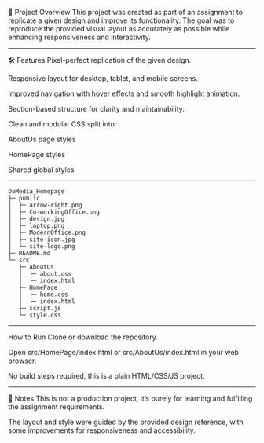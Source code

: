 📄 Project Overview
This project was created as part of an assignment to replicate a given design and improve its functionality.
The goal was to reproduce the provided visual layout as accurately as possible while enhancing responsiveness and interactivity.

---

🛠 Features
Pixel-perfect replication of the given design.

Responsive layout for desktop, tablet, and mobile screens.

Improved navigation with hover effects and smooth highlight animation.

Section-based structure for clarity and maintainability.

Clean and modular CSS split into:

AboutUs page styles

HomePage styles

Shared global styles

---

```
DoMedia_Homepage
├─ public
│  ├─ arrow-right.png
│  ├─ Co-workingOffice.png
│  ├─ design.jpg
│  ├─ laptop.png
│  ├─ ModernOffice.png
│  ├─ site-icon.jpg
│  └─ site-logo.png
├─ README.md
└─ src
   ├─ AboutUs
   │  ├─ about.css
   │  └─ index.html
   ├─ HomePage
   │  ├─ home.css
   │  └─ index.html
   ├─ script.js
   └─ style.css

```

---

How to Run
Clone or download the repository.

Open src/HomePage/index.html or src/AboutUs/index.html in your web browser.

No build steps required, this is a plain HTML/CSS/JS project.

---

📌 Notes
This is not a production project, it’s purely for learning and fulfilling the assignment requirements.

The layout and style were guided by the provided design reference, with some improvements for responsiveness and accessibility.